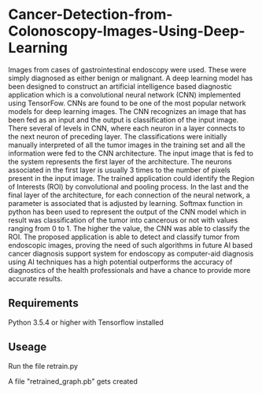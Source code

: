 # Cancer-Detection-from-Colonoscopy-Images-Using-Deep-Learning

Images from cases of gastrointestinal endoscopy were used. These were simply diagnosed as either benign or malignant. A deep learning model has been designed to construct an artificial intelligence based diagnostic application which is a convolutional neural network (CNN) implemented using TensorFow. CNNs are found to be one of the most popular network models for deep learning images. The CNN recognizes an image that has been fed as an input and the output is classification of the input image. There several of levels in CNN, where each neuron in a layer connects to the next neuron of preceding layer. The classifications were initially manually interpreted of all the tumor images in the training set and all the information were fed to the CNN architecture. The input image that is fed to the system represents the first layer of the architecture. The neurons associated in the first layer is usually 3 times to the number of pixels present in the input image. The trained application could identify the Region of Interests (ROI) by convolutional and pooling process. In the last and the final layer of the architecture, for each connection of the neural network, a parameter is associated that is adjusted by learning. Softmax function in python has been used to represent the output of the CNN model which in result was classification of the tumor into cancerous or not with values ranging from 0 to 1. The higher the value, the CNN was able to classify the ROI. The proposed application is able to detect and classify tumor from endoscopic images, proving the need of such algorithms in future AI based cancer diagnosis support system for endoscopy as computer-aid diagnosis using AI techniques has a high potential outperforms the accuracy of diagnostics of the health professionals and have a chance to provide more accurate results.

## Requirements
Python 3.5.4 or higher with Tensorflow installed

## Useage
Run the file retrain.py

A file "retrained_graph.pb" gets created
